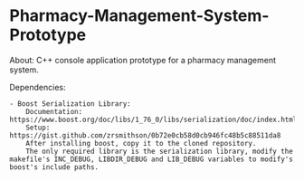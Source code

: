 # Pharmacy-Management-System-Prototype

About:
    C++ console application prototype for a pharmacy management system.

Dependencies:

    - Boost Serialization Library: 
        Documentation: https://www.boost.org/doc/libs/1_76_0/libs/serialization/doc/index.html
        Setup: https://gist.github.com/zrsmithson/0b72e0cb58d0cb946fc48b5c88511da8
        After installing boost, copy it to the cloned repository. 
        The only required library is the serialization library, modify the makefile's INC_DEBUG, LIBDIR_DEBUG and LIB_DEBUG variables to modify's boost's include paths.
